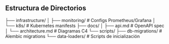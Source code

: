 ## Estructura de Directorios

├── infrastructure/
│ ├── monitoring/ # Configs Prometheus/Grafana
│ └── k8s/ # Kubernetes manifests
├── docs/
│ ├── api.md # OpenAPI spec
│ └── architecture.md # Diagramas C4
└── scripts/
├── db-migrations/ # Alembic migrations
└── data-loaders/ # Scripts de inicialización
